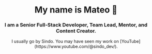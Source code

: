 <h1 align="center">My name is Mateo 👋</h1>
<h3 align="center">I am a Senior Full-Stack Developer, Team Lead, Mentor, and Content Creator.</h3>
<p align="center">I usually go by Sindo. You may have seen my work on [YouTube](https://www.youtube.com/@sindo_dev/).</p>
